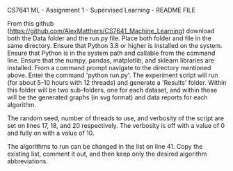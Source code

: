 CS7641 ML - Assignment 1 - Supervised Learning - README FILE

From this github (https://github.com/AlexMatthers/CS7641_Machine_Learning) download both the Data folder and the run.py file. 
Place both folder and file in the same directory.
Ensure that Python 3.8 or higher is installed on the system.
Ensure that Python is in the system path and callable from the command line.
Ensure that the numpy, pandas, matplotlib, and sklearn libraries are installed.
From a command prompt navigate to the directory mentioned above. Enter the command 'python run.py'.
The experiment script will run (for about 5-10 hours with 12 threads) and generate a 'Results' folder. Within this folder will be two sub-folders, one for each dataset, and within those will be the generated graphs (in svg format) and data reports for each algorithm.

The random seed, number of threads to use, and verbosity of the script are set on lines 17, 18, and 20 respectively. The verbosity is off with a value of 0 and fully on with a value of 10.

The algorithms to run can be changed in the list on line 41. Copy the existing list, comment it out, and then keep only the desired algorithm abbreviations.
